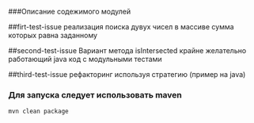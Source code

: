 ###Описание содежимого модулей

##firt-test-issue
 реализация поиска дувух чисел в массиве сумма которых равна заданному

##second-test-issue
 Вариант метода isIntersected крайне желательно работающий java код с модульными тестами 

##third-test-issue
 рефакторинг используя стратегию (пример на java)

### Для запуска следует использовать maven
    mvn clean package
